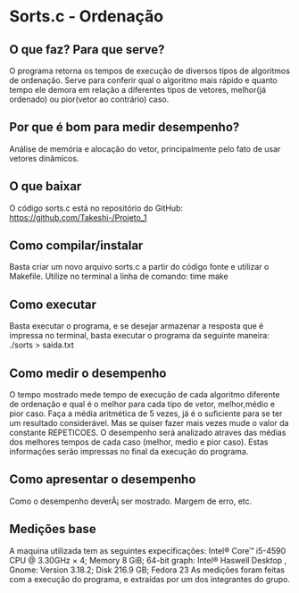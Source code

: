 # Sorts.c - Ordenação

## O que faz? Para que serve?

O programa retorna os tempos de execução de diversos tipos de algoritmos de ordenação.
Serve para conferir qual o algoritmo mais rápido e quanto tempo ele demora em relação a diferentes tipos de vetores, melhor(já ordenado) ou pior(vetor ao contrário) caso.

## Por que é bom para medir desempenho?

Análise de memória e alocação do vetor, principalmente pelo fato de usar vetores dinâmicos.

## O que baixar
O código sorts.c está no repositório do GitHub: https://github.com/Takeshi-/Projeto_1

## Como compilar/instalar

Basta criar um novo arquivo sorts.c a partir do código fonte e utilizar o Makefile.
Utilize no terminal a linha de comando: time make

## Como executar

Basta executar o programa, e se desejar armazenar a resposta que é impressa no terminal, basta executar o programa da seguinte maneira:
./sorts > saida.txt

## Como medir o desempenho

O tempo mostrado mede tempo de execução de cada algoritmo diferente de ordenação e qual é o melhor para cada tipo de vetor, melhor,médio e pior caso.
Faça a média aritmética de 5 vezes, já é o suficiente para se ter um resultado considerável. Mas se quiser fazer mais vezes mude o valor da constante REPETICOES.
O desempenho será analizado atraves das médias dos melhores tempos de cada caso (melhor, medio e pior caso). Estas informações serão impressas no final da execução do programa.

## Como apresentar o desempenho

Como o desempenho deverÃ¡ ser mostrado. Margem de erro, etc. 

## Medições base

A maquina utilizada tem as seguintes expecificações: 
Intel® Core™ i5-4590 CPU @ 3.30GHz × 4;  Memory 8 GiB;  64-bit graph: Intel® Haswell Desktop , Gnome: Version 3.18.2; Disk 216.9 GB; Fedora 23
As medições foram feitas com a execução do programa, e extraídas por um dos integrantes do grupo.
